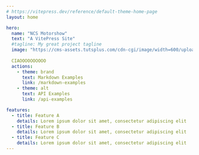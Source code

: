 ```yaml
---
# https://vitepress.dev/reference/default-theme-home-page
layout: home

hero:
  name: "NCS Motorshow"
  text: "A VitePress Site"
  #tagline: My great project tagline
  image: "https://cms-assets.tutsplus.com/cdn-cgi/image/width=600/uploads/users/358/posts/22550/final_image/00-final-product.png"
  
  CIAOOOOOOOOOO
  actions:
    - theme: brand
      text: Markdown Examples
      link: /markdown-examples
    - theme: alt
      text: API Examples
      link: /api-examples

features:
  - title: Feature A
    details: Lorem ipsum dolor sit amet, consectetur adipiscing elit
  - title: Feature B
    details: Lorem ipsum dolor sit amet, consectetur adipiscing elit
  - title: Feature C
    details: Lorem ipsum dolor sit amet, consectetur adipiscing elit
---
```


